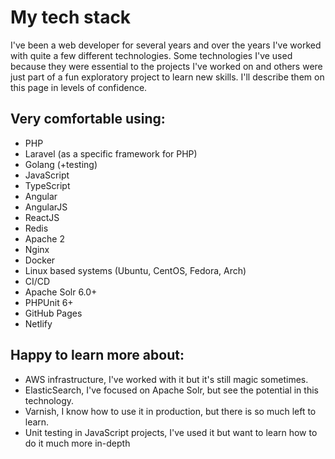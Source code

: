 # My tech stack
I've been a web developer for several years and over the years I've worked with quite a few different technologies. Some technologies I've used because they were essential to the projects I've worked on and others were just part of a fun exploratory project to learn new skills. I'll describe them on this page in levels of confidence.

## Very comfortable using:
- PHP
- Laravel (as a specific framework for PHP)
- Golang (+testing)
- JavaScript
- TypeScript
- Angular
- AngularJS
- ReactJS
- Redis
- Apache 2
- Nginx
- Docker
- Linux based systems (Ubuntu, CentOS, Fedora, Arch)
- CI/CD
- Apache Solr 6.0+
- PHPUnit 6+
- GitHub Pages
- Netlify

## Happy to learn more about:
- AWS infrastructure, I've worked with it but it's still magic sometimes.
- ElasticSearch, I've focused on Apache Solr, but see the potential in this technology.
- Varnish, I know how to use it in production, but there is so much left to learn.
- Unit testing in JavaScript projects, I've used it but want to learn how to do it much more in-depth